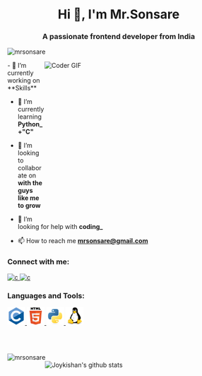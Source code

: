 <h1 align="center">Hi 👋, I'm Mr.Sonsare</h1>
<h3 align="center">A passionate frontend developer from India</h3><p align="left"> <img src="https://komarev.com/ghpvc/?username=mrsonsare&label=Profile%20views&color=0e75b6&style=flat" alt="mrsonsare" /> </p>




<img align="right" src="https://cdn.dribbble.com/users/2131993/screenshots/4948736/thoughtworks-gif_dribbble.gif" alt="Coder GIF" width="420" height="350">
- 🔭 I’m currently working on **Skills**

- 🌱 I’m currently learning **Python_+"C"**

- 👯 I’m looking to collaborate on **with the guys like me to grow**

- 🤝 I’m looking for help with **coding_**

- 📫 How to reach me **mrsonsare@gmail.com**

<h3 align="left">Connect with me:</h3>
<p align="left"> <a href="https://instagram.com/mr.sonsare" target="_blank" rel="noreferrer"> <img src="https://img.shields.io/badge/Instagram-%23E4405F.svg?logo=Instagram&logoColor=white" alt="c" width="80" height="40"/> </a>
    <a href="https://linkedin.com/in/Harshal Sonsare" target="_blank" rel="noreferrer"> <img src="https://img.shields.io/badge/LinkedIn-%230077B5.svg?logo=linkedin&logoColor=white" alt="c" width="80" height="40"/> </a>
</p>

<h3 align="left">Languages and Tools:</h3>
<p align="left"> <a href="https://www.cprogramming.com/" target="_blank" rel="noreferrer"> <img src="https://raw.githubusercontent.com/devicons/devicon/master/icons/c/c-original.svg" alt="c" width="40" height="40"/> </a> <a href="https://www.w3.org/html/" target="_blank" rel="noreferrer"> <img src="https://raw.githubusercontent.com/devicons/devicon/master/icons/html5/html5-original-wordmark.svg" alt="html5" width="40" height="40"/> </a> <a href="https://www.python.org" target="_blank" rel="noreferrer"> <img src="https://raw.githubusercontent.com/devicons/devicon/master/icons/python/python-original.svg" alt="python" width="40" height="40"/> </a> <a href="https://www.linux.org/" target="_blank" rel="noreferrer"> <img src="https://raw.githubusercontent.com/devicons/devicon/master/icons/linux/linux-original.svg" alt="linux" width="40" height="40"/> </a>  </p>
<br><br>
<p><img align="left" src="https://github-readme-stats.vercel.app/api?username=mrsonsare&theme=dark&hide_border=false&include_all_commits=true&count_private=true" alt="mrsonsare" /> 




<a href="https://gitstats.me/okoliechykwuka">
    <img width="419" height="auto" align="right" alt="Joykishan's github stats" 
    src="https://github-readme-streak-stats.herokuapp.com/?user=mrsonsare&theme=dark&hide_border=false" />
</a></p>

